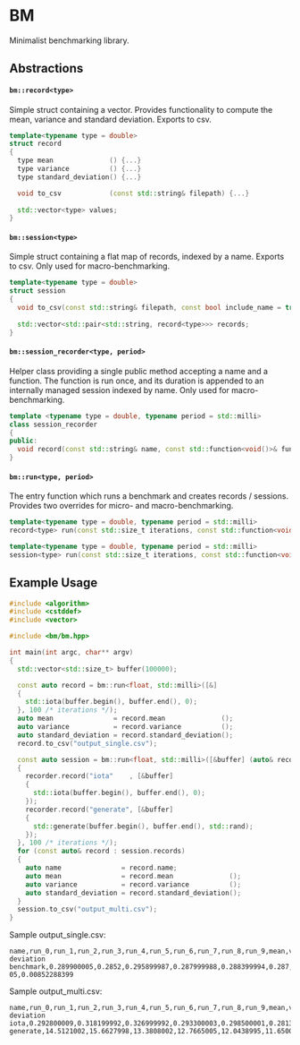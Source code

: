 # BM #
Minimalist benchmarking library.

## Abstractions ##

#### `bm::record<type>` #####
Simple struct containing a vector. 
Provides functionality to compute the mean, variance and standard deviation. Exports to csv.

```cpp
template<typename type = double>
struct record
{
  type mean              () {...}
  type variance          () {...}
  type standard_deviation() {...}

  void to_csv 			 (const std::string& filepath) {...}
  
  std::vector<type> values;
}
```

#### `bm::session<type>` ####
Simple struct containing a flat map of records, indexed by a name. 
Exports to csv. 
Only used for macro-benchmarking.

```cpp
template<typename type = double>
struct session
{
  void to_csv(const std::string& filepath, const bool include_name = true) {...}
  
  std::vector<std::pair<std::string, record<type>>> records;
}
```

#### `bm::session_recorder<type, period>` ####
Helper class providing a single public method accepting a name and a function. 
The function is run once, and its duration is appended to an internally managed session indexed by name. 
Only used for macro-benchmarking.

```cpp
template <typename type = double, typename period = std::milli>
class session_recorder
{
public:
  void record(const std::string& name, const std::function<void()>& function) const {...}
}

```

#### `bm::run<type, period>` ####
The entry function which runs a benchmark and creates records / sessions. Provides two overrides for micro- and macro-benchmarking.

```cpp
template<typename type = double, typename period = std::milli>
record<type> run(const std::size_t iterations, const std::function<void()>& function) {...}

template<typename type = double, typename period = std::milli>
session<type> run(const std::size_t iterations, const std::function<void(session_recorder<type, period>&)>& function) {...}
```

## Example Usage ##

```cpp
#include <algorithm>
#include <cstddef>
#include <vector>

#include <bm/bm.hpp>

int main(int argc, char** argv)
{
  std::vector<std::size_t> buffer(100000);

  const auto record = bm::run<float, std::milli>([&]
  {
    std::iota(buffer.begin(), buffer.end(), 0);
  }, 100 /* iterations */);
  auto mean               = record.mean              ();
  auto variance           = record.variance          ();
  auto standard_deviation = record.standard_deviation();
  record.to_csv("output_single.csv");

  const auto session = bm::run<float, std::milli>([&buffer] (auto& recorder)
  {
    recorder.record("iota"    , [&buffer]
    {
      std::iota(buffer.begin(), buffer.end(), 0);
    });
    recorder.record("generate", [&buffer]
    {
      std::generate(buffer.begin(), buffer.end(), std::rand);
    });
  }, 100 /* iterations */);
  for (const auto& record : session.records)
  {
    auto name               = record.name;
    auto mean               = record.mean              ();
    auto variance           = record.variance          ();
    auto standard_deviation = record.standard_deviation();
  }
  session.to_csv("output_multi.csv");
}
```

Sample output_single.csv:
```
name,run_0,run_1,run_2,run_3,run_4,run_5,run_6,run_7,run_8,run_9,mean,variance,standard deviation
benchmark,0.289900005,0.2852,0.295899987,0.287999988,0.288399994,0.287,0.296400011,0.280900002,0.264800012,0.281699985,0.285819978,7.26395519e-05,0.00852288399
```

Sample output_multi.csv:
```
name,run_0,run_1,run_2,run_3,run_4,run_5,run_6,run_7,run_8,run_9,mean,variance,standard deviation
iota,0.292800009,0.318199992,0.326999992,0.293300003,0.298500001,0.281300008,0.242699996,0.266900003,0.292899996,0.273400009,0.288700044,0.000536887906,0.0231708419
generate,14.5121002,15.6627998,13.3808002,12.7665005,12.0438995,11.6500998,11.5285997,12.4758997,12.7679996,11.9224005,12.8711109,1.58014572,1.25703847
```